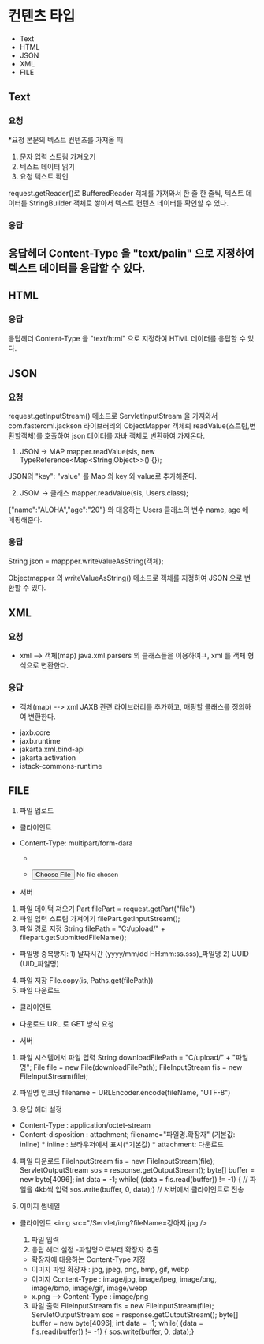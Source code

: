 # 컨텐츠 타입
- Text
- HTML
- JSON
- XML
- FILE



## Text
### 요청
*요청 본문의 텍스트 컨텐츠를 가져올 때
1. 문자 입력 스트림 가져오기
2. 텍스트 데이터 읽기
3. 요청 텍스트 확인

request.getReader()로
BufferedReader 객체를 가져와서
한 줄 한 줄씩, 텍스트 데이터를
StringBuilder 객체로 쌓아서
텍스트 컨텐츠 데이터를 확인할 수 있다.

### 응답
응답헤더 Content-Type 을 "text/palin" 으로
지정하여 텍스트 데이터를 응답할 수 있다.
---

## HTML
### 응답
응답헤더 Content-Type 을 "text/html" 으로
지정하여 HTML 데이터를 응답할 수 있다.

## JSON
### 요청
request.getInputStream() 메소드로
ServletInputStream 을 가져와서
com.fastercml.jackson 라이브러리의
ObjectMapper 객체릐 readValue(스트림,변환할객체)를
호출하여 json 데이터를 자바 객체로 번환하여 가져온다. 

1. JSON -> MAP
mapper.readValue(sis,
new TypeReference<Map<String,Object>>() {});

JSON의 "key": "value" 를
Map 의 key 와 value로 추가해준다.

2. JSOM -> 클래스
mapper.readValue(sis, Users.class);

{"name":"ALOHA","age":"20"} 와 대응하는
Users 클래스의 변수 name, age 에 매핑해준다.

### 응답
String json = mappper.writeValueAsString(객체);

Objectmapper 의 writeValueAsString() 메소드로
객체를 지정하여 JSON 으로 변환할 수 있다.

## XML

### 요청
* xml --> 객체(map)
java.xml.parsers 의 클래스들을 이용하여ㅛ,
xml 를 객체 형식으로 변환한다.

### 응답
* 객체(map) --> xml
JAXB 관련 라이브러리를 추가하고,
매핑할 클래스를 정의하여 변환한다.
- jaxb.core
- jaxb.runtime
- jakarta.xml.bind-api
- jakarta.activation
- istack-commons-runtime

## FILE
1. 파일 업로드
* 클라이언트
- Content-Type: multipart/form-dara
  - <form entype="multipart/formdata">
  - <input type="file">

* 서버
 1. 파일 데이턱 져오기
   Part filePart = request.getPart("file")
 2. 파일 입력 스트림 가져어기
   filePart.getInputStream(); 
 3. 파일 경로 지정
   String filePath = "C:/upload/" + filepart.getSubmittedFileName();
   * 파일명 중복방지:	1) 날짜시간	(yyyy/mm/dd HH:mm:ss.sss)_파일명
               		2) UUID		(UID_파일명)
 4. 파일 저장
   File.copy(is, Paths.get(filePath))
2. 파일 다운로드
* 클라이언트
- 다운로드 URL 로 GET 방식 요청

* 서버
 1. 파일 시스템에서 파일 입력
  String downloadFilePath = "C/upload/" + "파일명";
  File file = new File(downloadFilePath);
  FileInputStream fis = new FileInputStream(file);
 2. 파일명 인코딩
	filename = URLEncoder.encode(fileName, "UTF-8")

 3. 응답 헤더 설정
  - Content-Type 	: application/octet-stream
  - Content-disposition : attachment; filename="파일명.확장자" (기본값: inline)
 						* inline : 브라우저에서 표시(*기본값)
 						* attachment: 다운로드
 4. 파일 다운로드
  FileInputStream fis = new FileInputStream(file);
  ServletOutputStream sos = response.getOutputStream();
  byte[] buffer = new byte[4096];
  int data = -1;
  while( (data = fis.read(buffer)) != -1) { // 파일을 4kb씩 입력
 		sos.write(buffer, 0, data);}			// 서버에서 클라이언트로 전송
 		
 		
3. 이미지 썸네일
* 클라이언트
  <img src="/Servlet/img?fileName=강아지.jpg />

  1. 파일 입력
  2. 응답 헤더 설정
  -파일명으로부터 확장자 추출
  - 확장자에 대응하는 Content-Type 지정
  * 이미지 파일 확장자 : jpg, jpeg, png, bmp, gif, webp
  * 이미지 Content-Type : image/jpg, image/jpeg, image/png, image/bmp, image/gif,       image/webp
  * x.png --> Content-Type : image/png
  3. 파일 출력
  FileInputStream fis = new FileInputStream(file);
  ServletOutputStream sos = response.getOutputStream();
  byte[] buffer = new byte[4096];
  int data = -1;
  while( (data = fis.read(buffer)) != -1) { 
 		sos.write(buffer, 0, data);}	
  